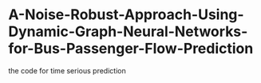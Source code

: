 # A-Noise-Robust-Approach-Using-Dynamic-Graph-Neural-Networks-for-Bus-Passenger-Flow-Prediction
the code for time serious prediction
